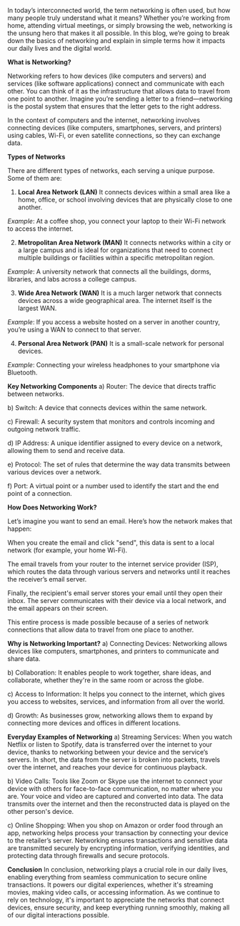 In today’s interconnected world, the term networking is often used, but how many people truly understand what it means? Whether you’re working from home, attending virtual meetings, or simply browsing the web, networking is the unsung hero that makes it all possible. In this blog, we’re going to break down the basics of networking and explain in simple terms how it impacts our daily lives and the digital world.

**What is Networking?**


Networking refers to how devices (like computers and servers) and services (like software applications) connect and communicate with each other. You can think of it as the infrastructure that allows data to travel from one point to another. Imagine you’re sending a letter to a friend—networking is the postal system that ensures that the letter gets to the right address.

In the context of computers and the internet, networking involves connecting devices (like computers, smartphones, servers, and printers) using cables, Wi-Fi, or even satellite connections, so they can exchange data.

**Types of Networks**


There are different types of networks, each serving a unique purpose. Some of them are:

1) **Local Area Network (LAN)**
It connects devices within a small area like a home, office, or school involving devices that are physically close to one another.

_Example_: At a coffee shop, you connect your laptop to their Wi-Fi network to access the internet.

2) **Metropolitan Area Network (MAN)**
It connects networks within a city or a large campus and is ideal for organizations that need to connect multiple buildings or facilities within a specific metropolitan region.

_Example_: A university network that connects all the buildings, dorms, libraries, and labs across a college campus.

3) **Wide Area Network (WAN)**
It is a much larger network that connects devices across a wide geographical area. The internet itself is the largest WAN.

_Example_: If you access a website hosted on a server in another country, you’re using a WAN to connect to that server.

4) **Personal Area Network (PAN)**
It is a small-scale network for personal devices.

_Example_: Connecting your wireless headphones to your smartphone via Bluetooth.

**Key Networking Components**
a) Router: The device that directs traffic between networks.

b) Switch: A device that connects devices within the same network.

c) Firewall: A security system that monitors and controls incoming and outgoing network traffic.

d) IP Address: A unique identifier assigned to every device on a network, allowing them to send and receive data.

e) Protocol: The set of rules that determine the way data transmits between various devices over a network.

f) Port: A virtual point or a number used to identify the start and the end point of a connection.

**How Does Networking Work?**


Let’s imagine you want to send an email. Here’s how the network makes that happen:

When you create the email and click "send", this data is sent to a local network (for example, your home Wi-Fi).

The email travels from your router to the internet service provider (ISP), which routes the data through various servers and networks until it reaches the receiver’s email server.

Finally, the recipient's email server stores your email until they open their inbox. The server communicates with their device via a local network, and the email appears on their screen.

This entire process is made possible because of a series of network connections that allow data to travel from one place to another.

**Why is Networking Important?**
a) Connecting Devices: Networking allows devices like computers, smartphones, and printers to communicate and share data.

b) Collaboration: It enables people to work together, share ideas, and collaborate, whether they're in the same room or across the globe.

c) Access to Information: It helps you connect to the internet, which gives you access to websites, services, and information from all over the world.

d) Growth: As businesses grow, networking allows them to expand by connecting more devices and offices in different locations.

**Everyday Examples of Networking**
a) Streaming Services: When you watch Netflix or listen to Spotify, data is transferred over the internet to your device, thanks to networking between your device and the service’s servers. In short, the data from the server is broken into packets, travels over the internet, and reaches your device for continuous playback.

b) Video Calls: Tools like Zoom or Skype use the internet to connect your device with others for face-to-face communication, no matter where you are. Your voice and video are captured and converted into data. The data transmits over the internet and then the reconstructed data is played on the other person's device.

c) Online Shopping: When you shop on Amazon or order food through an app, networking helps process your transaction by connecting your device to the retailer’s server. Networking ensures transactions and sensitive data are transmitted securely by encrypting information, verifying identities, and protecting data through firewalls and secure protocols.

**Conclusion**
In conclusion, networking plays a crucial role in our daily lives, enabling everything from seamless communication to secure online transactions. It powers our digital experiences, whether it's streaming movies, making video calls, or accessing information. As we continue to rely on technology, it's important to appreciate the networks that connect devices, ensure security, and keep everything running smoothly, making all of our digital interactions possible.
